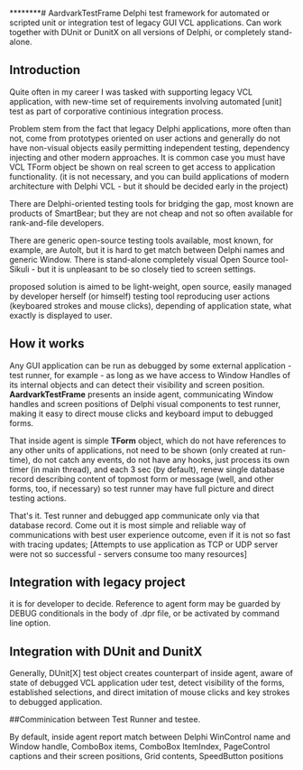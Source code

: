 ********# AardvarkTestFrame
Delphi test framework for automated or scripted  unit or integration test of legacy GUI VCL applications. 
Can work together with DUnit or DunitX on all versions of Delphi, or completely stand-alone.

## Introduction
Quite often in my career I was tasked with supporting legacy VCL application, with new-time set of requirements involving automated [unit] test
as part of corporative continious integration process.

Problem stem from the fact that legacy Delphi applications, more often than not, come from prototypes oriented on user actions and 
generally do not have non-visual objects easily permitting independent testing, dependency injecting and other modern approaches.
It is common case you must have VCL TForm object be shown on real screen to get access to application functionality.
(it is not necessary, and you can build applications of modern architecture with Delphi VCL - but it should be decided early in the project)

There are Delphi-oriented testing tools for bridging the gap, most known are products of SmartBear; but they are not cheap 
and not so often available for rank-and-file developers.

There are generic open-source testing tools available, most known, for example, are AutoIt, but it is hard to get match between Delphi names and generic Window.
There is stand-alone completely visual Open Source tool- Sikuli - but it is unpleasant to be so closely tied to screen settings.

proposed solution is aimed to be light-weight, open source, easily managed by developer herself (or himself) testing tool reproducing user actions
(keyboared strokes and mouse clicks), depending of application state, what exactly is displayed to user.

## How it works
Any GUI application can be run as debugged by some external application - test runner, for example - as long as we have access to Window Handles of its internal objects and can 
detect their visibility and screen position. 
**AardvarkTestFrame** presents an inside agent, communicating Window handles and screen positions of Delphi visual components to test runner, 
making it easy to direct mouse clicks and keyboard imput to debugged forms.

That inside agent is simple **TForm** object, which do not have references to any other units of applications, not need to be shown (only created at run-time), 
do not catch any events, do not have any hooks, just process its own timer (in main thread), and each 3 sec (by default), renew single database record 
describing content of topmost form or message (well, and other forms, too, if necessary) so test runner may have full picture and direct testing actions.

That's it. Test runner and debugged app communicate only via that database record. 
Come out it is most simple and reliable way of communications 
with best user experience outcome, even if it is not so fast with tracing updates; 
[Attempts to use application as TCP or UDP server were not so successful - servers consume too many resources]

## Integration with legacy project
it is for developer to decide. Reference to agent form may be guarded by DEBUG conditionals in the body of .dpr file, or be activated by command line option.

## Integration with DUnit and DunitX
Generally, DUnit[X] test object creates counterpart of inside agent, aware of state of debugged VCL application uder test, detect visibility of the forms, established selections, and direct imitation of mouse clicks and key strokes to debugged application.

##Comminication between Test Runner and testee.

By default, inside agent report match between Delphi WinControl name and Window handle, ComboBox items, ComboBox ItemIndex, PageControl captions and their screen positions, Grid contents, SpeedButton positions



